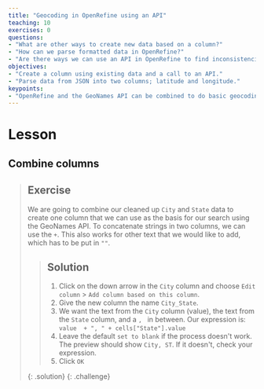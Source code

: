 ```yaml
---
title: "Geocoding in OpenRefine using an API"
teaching: 10
exercises: 0
questions:
- "What are other ways to create new data based on a column?"
- "How can we parse formatted data in OpenRefine?"
- "Are there ways we can use an API in OpenRefine to find inconsistencies?"
objectives:
- "Create a column using existing data and a call to an API."
- "Parse data from JSON into two columns; latitude and longitude."
keypoints:
- "OpenRefine and the GeoNames API can be combined to do basic geocoding."
---
```

# Lesson

## Combine columns

>## Exercise
>
> We are going to combine our cleaned up `City` and `State` data to create one column that we can use as the basis for our search using the GeoNames API. To concatenate strings in two columns, we can use the `+`. This also works for other text that we would like to add, which has to be put in `""`. 
>
> >## Solution
> > 1. Click on the down arrow in the `City` column and choose `Edit column` > `Add column based on this column`.
> > 2. Give the new column the name `City_State`.
> > 3. We want the text from the `City` column (value), the text from the `State` column, and a `, ` in between. Our expression is: 
> > ``value  + ", " + cells["State"].value``
> > 4. Leave the default `set to blank` if the process doesn't work. The preview should show `City, ST`. If it doesn't, check your expression.
> > 5. Click `OK`
> > 
> {: .solution}
{: .challenge}

